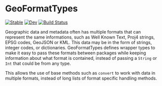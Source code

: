 # GeoFormatTypes

[![Stable](https://img.shields.io/badge/docs-stable-blue.svg)](https://rafaqz.github.io/GeoJS.jl/stable)
[![Dev](https://img.shields.io/badge/docs-dev-blue.svg)](https://rafaqz.github.io/GeoFormatTypes.jl/dev)
[![Build Status](https://travis-ci.com/rafaqz/GeoFormatTypes.jl.svg?branch=master)](https://travis-ci.com/rafaqz/GeoFormatTypes.jl)

Geographic data and metadata often has multiple formats that can represent the
same informations, such as Well Known Text, Proj4 strings, EPSG codes, GeoJSON
or KML. This data may be in the form of strings, integer codes, or dictionaries.
GeoFormatTypes defines wrapper types to make it easy to pass these formats
between packages while keeping information about what format is contained,
instead of passing a `String` or `Int` that could be from any type.

This allows the use of base methods such as `convert` to work with data in
multiple formats, instead of long lists of format specific handling methods.
